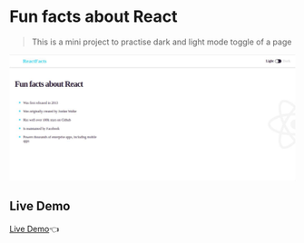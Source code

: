 # Fun facts about React
> This is a mini project to practise dark and light mode toggle of a page

![screenshot](./src/assets/facts.jpeg)

## Live Demo
[Live Demo](https://fun-facts-about-react.netlify.app/):point_left:
